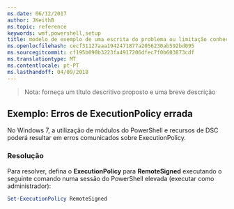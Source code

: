 ```yaml
---
ms.date: 06/12/2017
author: JKeithB
ms.topic: reference
keywords: wmf,powershell,setup
title: modelo de exemplo de uma escrita do problema ou limitação conhecida
ms.openlocfilehash: cecf31127aaa1942471877a2056230ab592bd095
ms.sourcegitcommit: cf195b090b3223fa4917206dfec7f0b603873cdf
ms.translationtype: MT
ms.contentlocale: pt-PT
ms.lasthandoff: 04/09/2018
---
```

>Nota: forneça um título descritivo proposto e uma breve descrição

## <a name="example-erroneous-executionpolicy-errors"></a>Exemplo: Erros de ExecutionPolicy errada ##
No Windows 7, a utilização de módulos do PowerShell e recursos de DSC poderá resultar em erros comunicados sobre ExecutionPolicy.

### <a name="resolution"></a>Resolução

Para resolver, defina o **ExecutionPolicy** para **RemoteSigned** executando o seguinte comando numa sessão do PowerShell elevada (executar como administrador):

```powershell
Set-ExecutionPolicy RemoteSigned
```